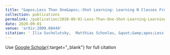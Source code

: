 ```yaml
---
title: "&apos;Less Than One&apos;-Shot Learning: Learning N Classes From M<N Samples"
collection: publications
permalink: /publication/2020-09-01-Less-Than-One-Shot-Learning-Learning-N-Classes-From-MN-Samples
date: 2020-09-01
venue: 'arXiv:2009.08449'
citation: ' Ilia Sucholutsky,  Matthias Schonlau, &quot;&amp;apos;Less Than One&amp;apos;-Shot Learning: Learning N Classes From M<N Samples.&quot; arXiv:2009.08449, 2020.'
---
```

Use [Google Scholar](https://scholar.google.com/scholar?q=&#x27;Less+Than+One&#x27;+Shot+Learning:+Learning+N+Classes+From+M&lt;N+Samples){:target="_blank"} for full citation